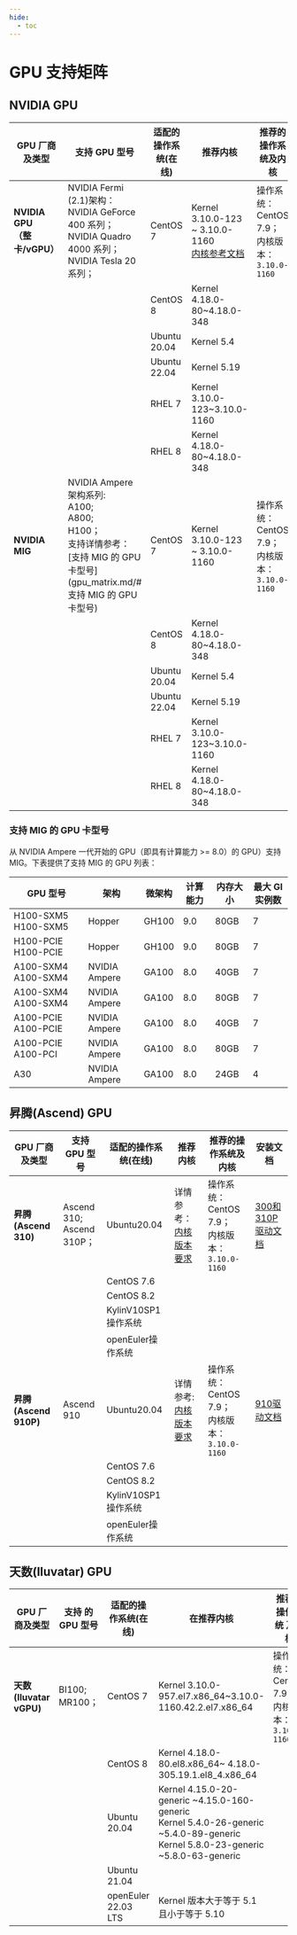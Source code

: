 ```yaml
---
hide:
  - toc
---
```


# GPU 支持矩阵

## NVIDIA GPU

| GPU 厂商及类型                    | 支持 GPU 型号                                                | 适配的操作系统(在线) | 推荐内核                                                     | 推荐的操作系统及内核                                 | 安装文档                                                     |
| --------------------------------- | ------------------------------------------------------------ | -------------------- | ------------------------------------------------------------ | ---------------------------------------------------- | ------------------------------------------------------------ |
| **NVIDIA GPU<br />（整卡/vGPU）** | NVIDIA Fermi (2.1)架构：<br />NVIDIA GeForce 400 系列；<br />NVIDIA Quadro 4000 系列；<br />NVIDIA Tesla 20 系列； | CentOS 7             | Kernel 3.10.0-123 ~ 3.10.0-1160<br />[内核参考文档](https://blog.csdn.net/weixin_42915431/article/details/105845001) | 操作系统： CentOS 7.9；<br />内核版本：`3.10.0-1160` | [GPU Operator   离线安装](install_nvidia_driver_of_operator.md) |
|                                   |                                                              | CentOS 8             | Kernel 4.18.0-80~4.18.0-348                                  |                                                      |                                                              |
|                                   |                                                              | Ubuntu 20.04         | Kernel 5.4                                                   |                                                      |                                                              |
|                                   |                                                              | Ubuntu 22.04         | Kernel 5.19                                                  |                                                      |                                                              |
|                                   |                                                              | RHEL 7               | Kernel 3.10.0-123~3.10.0-1160                                |                                                      |                                                              |
|                                   |                                                              | RHEL 8               | Kernel 4.18.0-80~4.18.0-348                                  |                                                      |                                                              |
| **NVIDIA MIG**                    | NVIDIA Ampere 架构系列:<br />A100;<br />A800;<br />H100；<br /> 支持详情参考：[支持 MIG 的 GPU 卡型号](gpu_matrix.md/#支持 MIG 的 GPU 卡型号) | CentOS 7             | Kernel 3.10.0-123 ~ 3.10.0-1160                              | 操作系统： CentOS 7.9；<br />内核版本：`3.10.0-1160` | [GPU Operator   离线安装](install_nvidia_driver_of_operator.md) |
|                                   |                                                              | CentOS 8             | Kernel 4.18.0-80~4.18.0-348                                  |                                                      |                                                              |
|                                   |                                                              | Ubuntu 20.04         | Kernel 5.4                                                   |                                                      |                                                              |
|                                   |                                                              | Ubuntu 22.04         | Kernel 5.19                                                  |                                                      |                                                              |
|                                   |                                                              | RHEL 7               | Kernel 3.10.0-123~3.10.0-1160                                |                                                      |                                                              |
|                                   |                                                              | RHEL 8               | Kernel 4.18.0-80~4.18.0-348                                  |                                                      |                                                              |

### 支持 MIG 的 GPU 卡型号

从 NVIDIA Ampere 一代开始的 GPU（即具有计算能力 >= 8.0）的 GPU）支持 MIG。下表提供了支持 MIG 的 GPU 列表：

| GPU 型号            | **架构**      | **微架构** | **计算能力** | **内存大小** | **最大 GI 实例数** |
| ------------------- | ------------- | ---------- | ------------ | ------------ | ------------------ |
| H100-SXM5 H100-SXM5 | Hopper        | GH100      | 9.0          | 80GB         | 7                  |
| H100-PCIE H100-PCIE | Hopper        | GH100      | 9.0          | 80GB         | 7                  |
| A100-SXM4 A100-SXM4 | NVIDIA Ampere | GA100      | 8.0          | 40GB         | 7                  |
| A100-SXM4 A100-SXM4 | NVIDIA Ampere | GA100      | 8.0          | 80GB         | 7                  |
| A100-PCIE A100-PCIE | NVIDIA Ampere | GA100      | 8.0          | 40GB         | 7                  |
| A100-PCIE A100-PCI  | NVIDIA Ampere | GA100      | 8.0          | 80GB         | 7                  |
| A30                 | NVIDIA Ampere | GA100      | 8.0          | 24GB         | 4                  |



## 昇腾(Ascend) GPU 

| GPU 厂商及类型        | 支持 GPU 型号                  | 适配的操作系统(在线) | 推荐内核                                                     | 推荐的操作系统及内核                                 | 安装文档                                                     |
| --------------------- | ------------------------------ | -------------------- | ------------------------------------------------------------ | ---------------------------------------------------- | ------------------------------------------------------------ |
| **昇腾(Ascend 310)**  | Ascend 310;<br />Ascend 310P； | Ubuntu20.04          | 详情参考：[内核版本要求](https://www.hiascend.com/document/detail/zh/quick-installation/22.0.0/quickinstg/800_3010/quickinstg_800_3010_x86_0005.html) | 操作系统： CentOS 7.9；<br />内核版本：`3.10.0-1160` | [300和310P驱动文档](https://www.hiascend.com/document/detail/zh/quick-installation/22.0.0/quickinstg/800_3010/quickinstg_800_3010_x86_0041.html) |
|                       |                                | CentOS 7.6           |                                                              |                                                      |                                                              |
|                       |                                | CentOS 8.2           |                                                              |                                                      |                                                              |
|                       |                                | KylinV10SP1 操作系统 |                                                              |                                                      |                                                              |
|                       |                                | openEuler操作系统    |                                                              |                                                      |                                                              |
| **昇腾(Ascend 910P)** | Ascend 910                     | Ubuntu20.04          | 详情参考:[ 内核版本要求](https://www.hiascend.com/document/detail/zh/quick-installation/22.0.0/quickinstg/800_9010/quickinstg_800_9010_x86_0005.html) | 操作系统： CentOS 7.9；<br />内核版本：`3.10.0-1160` | [910驱动文档](https://www.hiascend.com/document/detail/zh/quick-installation/22.0.0/quickinstg/800_9010/quickinstg_800_9010_x86_0049.html) |
|                       |                                | CentOS 7.6           |                                                              |                                                      |                                                              |
|                       |                                | CentOS 8.2           |                                                              |                                                      |                                                              |
|                       |                                | KylinV10SP1 操作系统 |                                                              |                                                      |                                                              |
|                       |                                | openEuler操作系统    |                                                              |                                                      |                                                              |

## 天数(Iluvatar) GPU

| GPU 厂商及类型          | 支持 的 GPU 型号    | 适配的操作系统(在线) | 在推荐内核                                                   | 推荐的操作系统 及内核                                | 安装文档 |
| ----------------------- | ------------------- | -------------------- | ------------------------------------------------------------ | ---------------------------------------------------- | -------- |
| **天数(Iluvatar vGPU)** | BI100;<br />MR100； | CentOS 7             | Kernel 3.10.0-957.el7.x86_64~3.10.0-1160.42.2.el7.x86_64     | 操作系统： CentOS 7.9；<br />内核版本：`3.10.0-1160` | 补充中   |
|                         |                     | CentOS 8             | Kernel 4.18.0-80.el8.x86_64~ 4.18.0-305.19.1.el8_4.x86_64    |                                                      |          |
|                         |                     | Ubuntu 20.04         | Kernel 4.15.0-20-generic ~4.15.0-160-generic<br />Kernel 5.4.0-26-generic ~5.4.0-89-generic<br /> Kernel 5.8.0-23-generic ~5.8.0-63-generic<br /> |                                                      |          |
|                         |                     | Ubuntu 21.04         |                                                              |                                                      |          |
|                         |                     | openEuler 22.03 LTS  | Kernel 版本⼤于等于 5.1 且⼩于等于 5.10                      |                                                      |          |

